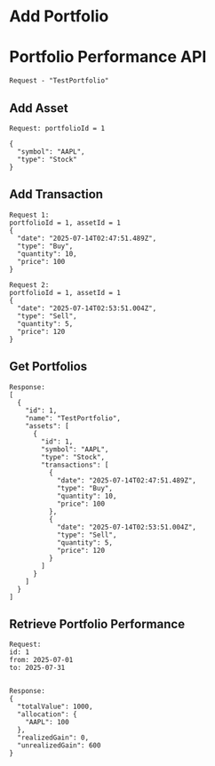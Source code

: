 # Add Portfolio
# Portfolio Performance API

	Request - "TestPortfolio"



## Add Asset

	Request: portfolioId = 1
	
	{
	  "symbol": "AAPL",
	  "type": "Stock"
	}


## Add Transaction

    Request 1:
	portfolioId = 1, assetId = 1	
	{
	  "date": "2025-07-14T02:47:51.489Z",
	  "type": "Buy",
	  "quantity": 10,
	  "price": 100
	}

    Request 2:
    portfolioId = 1, assetId = 1
    {
      "date": "2025-07-14T02:53:51.004Z",
      "type": "Sell",
      "quantity": 5,
      "price": 120
    }



## Get Portfolios

    Response:
    [
      {
        "id": 1,
        "name": "TestPortfolio",
        "assets": [
          {
            "id": 1,
            "symbol": "AAPL",
            "type": "Stock",
            "transactions": [
              {
                "date": "2025-07-14T02:47:51.489Z",
                "type": "Buy",
                "quantity": 10,
                "price": 100
              },
              {
                "date": "2025-07-14T02:53:51.004Z",
                "type": "Sell",
                "quantity": 5,
                "price": 120
              }
            ]
          }
        ]
      }
    ]



## Retrieve Portfolio Performance

    Request:
    id: 1
    from: 2025-07-01
    to: 2025-07-31


    Response:
    {
      "totalValue": 1000,
      "allocation": {
        "AAPL": 100
      },
      "realizedGain": 0,
      "unrealizedGain": 600
    }